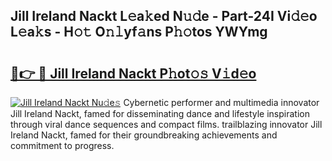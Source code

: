 ## Jill Ireland Nackt L𝚎a𝚔ed N𝚞𝚍e - Part-24I Vi𝚍𝚎o L𝚎a𝚔s - H𝚘𝚝 O𝚗𝚕yf𝚊ns P𝚑𝚘tos YWYmg

# <h2><a href="http://kfdrxkw.oniu.top/?m=Jill+Ireland+Nackt">🔗👉 🔴 Jill Ireland Nackt P𝚑ot𝚘𝚜 V𝚒d𝚎o</a></h2>

[![Jill Ireland Nackt Nu𝚍e𝚜](https://i.imgur.com/0qMVB7G.gif)](http://kfdrxkw.oniu.top/?m=Jill+Ireland+Nackt)
Cybernetic performer and multimedia innovator Jill Ireland Nackt, famed for disseminating dance and lifestyle inspiration through viral dance sequences and compact films. trailblazing innovator Jill Ireland Nackt, famed for their groundbreaking achievements and commitment to progress.  

